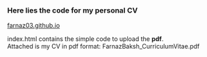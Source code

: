 ### Here lies the code for my personal CV
[farnaz03.github.io](https://farnaz03.github.io)


index.html contains the simple code to upload the **pdf**.  
Attached is my CV in pdf format: FarnazBaksh_CurriculumVitae.pdf
